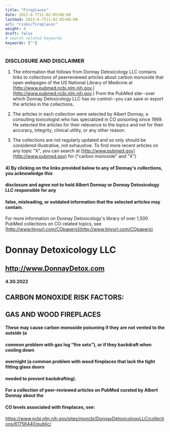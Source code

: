 ```yaml
---
title: "Fireplaces"
date: 2022-6-7T11:02:05+06:00
lastmod: 2022-6-7T11:02:05+06:00
url: "risks/fireplaces"
weight: 4
draft: false
# search related keywords
keywords: [""]
---
```


### DISCLOSURE AND DISCLAIMER 

1) The information that follows from Donnay Detoxicology LLC contains links to collections of peerreviewed articles about carbon monoxide that open webpages of the US National Library of Medicine at [http://www.pubmed.ncbi.nlm.nih.gov.](http://www.pubmed.ncbi.nlm.nih.gov.) From the PubMed site--over which Donnay Detoxicology LLC has no control--you can save or export the articles in the collections. 

2) The articles in each collection were selected by Albert Donnay, a consulting toxicologist who has specialized in CO poisoning since 1999. He selected the articles for their relevance to the topics and not for their accuracy, integrity, clinical utility, or any other reason. 

3) The collections are not regularly updated and so only should be considered illustrative, not exhaustive. To find more recent articles on any topic "X", you can search at [http://www.pubmed.gov](http://www.pubmed.gov) for ("carbon monoxide" and "X") 

#### 4) By clicking on the links provided below to any of Donnay's collections, you acknowledge this 

#### disclosure and agree not to hold Albert Donnay or Donnay Detoxicology LLC responsible for any 

#### false, misleading, or outdated information that the selected articles may contain. 

For more information on Donnay Detoxicology's library of over 1,500 PubMed collections on CO-related topics, see [http://www.tinyurl.com/COpapers](http://www.tinyurl.com/COpapers) 


# Donnay Detoxicology LLC 

## http://www.DonnayDetox.com 

#### 4.30.2022 

## CARBON MONOXIDE RISK FACTORS: 

## GAS AND WOOD FIREPLACES 

#### These may cause carbon monoxide poisoning if they are not vented to the outside (a 

#### common problem with gas log “fire sets”), or if they backdraft when cooling down 

#### overnight (a common problem with wood fireplaces that lack the tight fitting glass doors 

#### needed to prevent backdrafting). 

#### For a collection of peer-reviewed articles on PubMed curated by Albert Donnay about the 

#### CO levels associated with fireplaces, see: 

https://www.ncbi.nlm.nih.gov/sites/myncbi/DonnayDetoxicologyLLC/collections/61756440/public/ 


